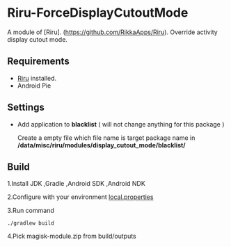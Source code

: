 # Riru-ForceDisplayCutoutMode

A module of [Riru]. (https://github.com/RikkaApps/Riru). Override activity display cutout mode.

## Requirements

* [Riru](https://github.com/RikkaApps/Riru) installed.
* Android Pie

## Settings

- Add application to **blacklist** ( will not change anything for this package )

  Create a empty file which file name is target package name in **/data/misc/riru/modules/display_cutout_mode/blacklist/**

## Build

  1.Install JDK ,Gradle ,Android SDK ,Android NDK

  2.Configure with your environment [local.properties](https://github.com/Kr328/RiruModuleTemplate/blob/master/local.properties)

  3.Run command 

``` Gradle 
./gradlew build
```
  4.Pick magisk-module.zip from build/outputs
